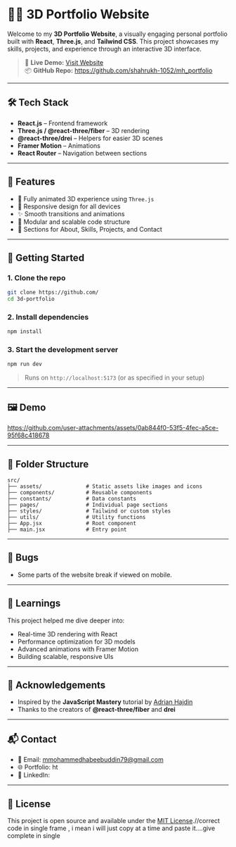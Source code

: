 # 🧑‍💻 3D Portfolio Website

Welcome to my **3D Portfolio Website**, a visually engaging personal portfolio built with **React**, **Three.js**, and **Tailwind CSS**. This project showcases my skills, projects, and experience through an interactive 3D interface.

> 🔗 **Live Demo:** [Visit Website](https://mh-lab.vercel.app/)  
> 📦 **GitHub Repo:** https://github.com/shahrukh-1052/mh_portfolio
---

## 🛠️ Tech Stack

- **React.js** – Frontend framework
- **Three.js / @react-three/fiber** – 3D rendering
- **@react-three/drei** – Helpers for easier 3D scenes
- **Framer Motion** – Animations
- **React Router** – Navigation between sections

---

## 📸 Features

- 🌌 Fully animated 3D experience using `Three.js`
- 📱 Responsive design for all devices
- ✨ Smooth transitions and animations
- 🧩 Modular and scalable code structure
- 💼 Sections for About, Skills, Projects, and Contact

---

## 🚀 Getting Started

### 1. Clone the repo

```bash
git clone https://github.com/
cd 3d-portfolio
```

### 2. Install dependencies

```bash
npm install
```

### 3. Start the development server

```bash
npm run dev
```

> Runs on `http://localhost:5173` (or as specified in your setup)

---

## 🖼️ Demo


https://github.com/user-attachments/assets/0ab844f0-53f5-4fec-a5ce-95f68c418678


---

## 📂 Folder Structure

```
src/
├── assets/              # Static assets like images and icons
├── components/          # Reusable components
├── constants/           # Data constants
├── pages/               # Individual page sections
├── styles/              # Tailwind or custom styles
├── utils/               # Utility functions
├── App.jsx              # Root component
├── main.jsx             # Entry point
```

---

## 🐞 Bugs

- Some parts of the website break if viewed on mobile.

---

## 🧠 Learnings

This project helped me dive deeper into:
- Real-time 3D rendering with React
- Performance optimization for 3D models
- Advanced animations with Framer Motion
- Building scalable, responsive UIs

---

## 🙏 Acknowledgements

- Inspired by the **JavaScript Mastery** tutorial by [Adrian Hajdin](https://github.com/adrianhajdin)
- Thanks to the creators of **@react-three/fiber** and **drei**

---

## 📬 Contact

- 📧 Email: mmohammedhabeebuddin79@gmail.com
- 🌐 Portfolio: ht
- 💼 LinkedIn: 

---

## 📄 License

This project is open source and available under the [MIT License](LICENSE).//correct code in single frame , i mean i will just copy at a time and paste it....give complete in single
